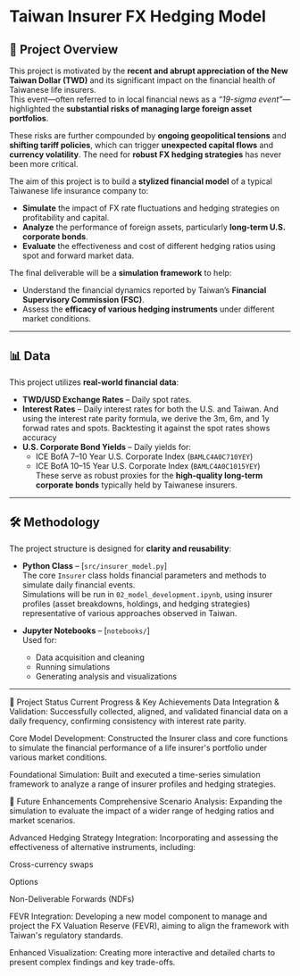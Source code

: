 # Taiwan Insurer FX Hedging Model

## 📌 Project Overview
This project is motivated by the **recent and abrupt appreciation of the New Taiwan Dollar (TWD)** and its significant impact on the financial health of Taiwanese life insurers.  
This event—often referred to in local financial news as a *“19-sigma event”*—highlighted the **substantial risks of managing large foreign asset portfolios**.

These risks are further compounded by **ongoing geopolitical tensions** and **shifting tariff policies**, which can trigger **unexpected capital flows** and **currency volatility**. The need for **robust FX hedging strategies** has never been more critical.

The aim of this project is to build a **stylized financial model** of a typical Taiwanese life insurance company to:
- **Simulate** the impact of FX rate fluctuations and hedging strategies on profitability and capital.
- **Analyze** the performance of foreign assets, particularly **long-term U.S. corporate bonds**.
- **Evaluate** the effectiveness and cost of different hedging ratios using spot and forward market data.

The final deliverable will be a **simulation framework** to help:
- Understand the financial dynamics reported by Taiwan’s **Financial Supervisory Commission (FSC)**.
- Assess the **efficacy of various hedging instruments** under different market conditions.

---

## 📊 Data
This project utilizes **real-world financial data**:

- **TWD/USD Exchange Rates** – Daily spot rates.  
- **Interest Rates** – Daily interest rates for both the U.S. and Taiwan. And using the interest rate parity formula, we derive the 3m, 6m, and 1y forwad rates and spots. Backtesting it against the spot rates shows accuracy
- **U.S. Corporate Bond Yields** – Daily yields for:
  - ICE BofA 7–10 Year U.S. Corporate Index (`BAMLC4A0C710YEY`)
  - ICE BofA 10–15 Year U.S. Corporate Index (`BAMLC4A0C1015YEY`)  
These serve as robust proxies for the **high-quality long-term corporate bonds** typically held by Taiwanese insurers.

---

## 🛠 Methodology
The project structure is designed for **clarity and reusability**:

- **Python Class** – [`src/insurer_model.py`]  
  The core `Insurer` class holds financial parameters and methods to simulate daily financial events.  
  Simulations will be run in `02_model_development.ipynb`, using insurer profiles (asset breakdowns, holdings, and hedging strategies) representative of various approaches observed in Taiwan.

- **Jupyter Notebooks** – [`notebooks/`]  
  Used for:
  - Data acquisition and cleaning
  - Running simulations
  - Generating analysis and visualizations

---

📌 Project Status
Current Progress & Key Achievements
Data Integration & Validation: Successfully collected, aligned, and validated financial data on a daily frequency, confirming consistency with interest rate parity.

Core Model Development: Constructed the Insurer class and core functions to simulate the financial performance of a life insurer's portfolio under various market conditions.

Foundational Simulation: Built and executed a time-series simulation framework to analyze a range of insurer profiles and hedging strategies.

🚀 Future Enhancements
Comprehensive Scenario Analysis: Expanding the simulation to evaluate the impact of a wider range of hedging ratios and market scenarios.

Advanced Hedging Strategy Integration: Incorporating and assessing the effectiveness of alternative instruments, including:

Cross-currency swaps

Options

Non-Deliverable Forwards (NDFs)

FEVR Integration: Developing a new model component to manage and project the FX Valuation Reserve (FEVR), aiming to align the framework with Taiwan's regulatory standards.

Enhanced Visualization: Creating more interactive and detailed charts to present complex findings and key trade-offs.